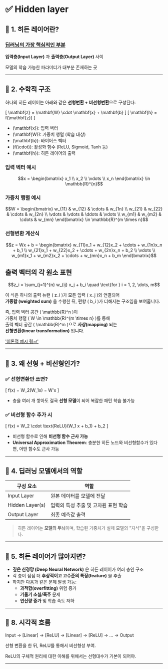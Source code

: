 # ✅  Hidden layer


## 🔷 1. 히든 레이어란?

### <u>딥러닝의 가장 핵심적인 부분</u>

**입력층(Input Layer)** 과 **출력층(Output Layer)** 사이

모델의 학습 가능한 파라미터가 대부분 존재하는 곳

---
## 🔷 2. 수학적 구조

하나의 히든 레이어는 아래와 같은 **선형변환 + 비선형변환**으로 구성된다:

\[
\mathbf{z} = \mathbf{W} \cdot \mathbf{x} + \mathbf{b}
\]
\[
\mathbf{h} = f(\mathbf{z})
\]

- \(\mathbf{x}\): 입력 벡터
- \(\mathbf{W}\): 가중치 행렬 (학습 대상)
- \(\mathbf{b}\): 바이어스 벡터
- \(f(\cdot)\): 활성화 함수 (ReLU, Sigmoid, Tanh 등)
- \(\mathbf{h}\): 히든 레이어의 출력


### 입력 벡터 예시 

```math
x = 
\begin{bmatrix}
x_1 \\
x_2 \\
\vdots \\
x_n
\end{bmatrix}
\in \mathbb{R}^{n}
```

### 가중치 행렬 예시

```math
W =
\begin{bmatrix}
w_{11} & w_{12} & \cdots & w_{1n} \\
w_{21} & w_{22} & \cdots & w_{2n} \\
\vdots & \vdots & \ddots & \vdots \\
w_{m1} & w_{m2} & \cdots & w_{mn}
\end{bmatrix}
\in \mathbb{R}^{m \times n}
```

### 선형변환 계산식

```math
z = Wx + b =
\begin{bmatrix}
w_{11}x_1 + w_{12}x_2 + \cdots + w_{1n}x_n + b_1 \\
w_{21}x_1 + w_{22}x_2 + \cdots + w_{2n}x_n + b_2 \\
\vdots \\
w_{m1}x_1 + w_{m2}x_2 + \cdots + w_{mn}x_n + b_m
\end{bmatrix}
```

## 출력 벡터의 각 원소 표현

```math
z_i = \sum_{j=1}^{n} w_{ij} x_j + b_i \quad \text{for } i = 1, 2, \dots, m
```

이 식은 하나의 출력 뉴런 \( z_i \)가 모든 입력 \( x_j \)와 연결되어  
**가중합 (weighted sum)** 을 수행한 뒤, 편향 \( b_i \)가 더해지는 구조임을 보여줍니다.

즉, 입력 벡터 공간 \( \mathbb{R}^n \)이  
가중치 행렬 \( W \in \mathbb{R}^{m \times n} \)를 통해  
출력 벡터 공간 \( \mathbb{R}^m \)으로 **사상(mapping)** 되는  
**선형변환(linear transformation)** 입니다.


['이론적 예시 링크'](./Hidden_layer_sample.md) 

---

## 🔷 3. 왜 선형 + 비선형인가?

### ✅ 선형변환만 쓰면?

\[
f(x) = W_2(W_1x) = W'x
\]

- 층을 여러 개 쌓아도 결국 **선형 모델**이 되어 복잡한 패턴 학습 불가능

### ✅ 비선형 함수 추가 시

\[
f(x) = W_2 \cdot \text{ReLU}(W_1 x + b_1) + b_2
\]

- 비선형 함수로 인해 **비선형 함수 근사 가능**
- **Universal Approximation Theorem**: 충분한 히든 노드와 비선형함수가 있다면, 어떤 함수도 근사 가능

---

## 🔷 4. 딥러닝 모델에서의 역할

| 구성 요소         | 역할                                 |
|------------------|--------------------------------------|
| Input Layer       | 원본 데이터를 모델에 전달              |
| Hidden Layer(s)   | 입력의 특성 추출 및 고차원 표현 학습  |
| Output Layer      | 최종 예측값 출력                     |

> 히든 레이어는 **모델의 두뇌**이며, 학습된 가중치가 실제 모델의 "지식"을 구성한다.

---

## 🔷 5. 히든 레이어가 많아지면?

- **깊은 신경망 (Deep Neural Network)** 은 히든 레이어가 여러 층인 구조
- 각 층이 점점 더 **추상적이고 고수준의 특징(feature)** 을 추출
- 하지만 다음과 같은 문제 발생 가능:
  - **과적합(overfitting)** 위험 증가
  - **기울기 소실/폭주** 문제
  - **연산량 증가** 및 학습 속도 저하
---

## 🔷 8. 시각적 흐름

Input → [Linear] → [ReLU] → [Linear] → [ReLU] → ... → Output

선형 변환을 한 뒤, ReLU를 통해서 비선형성 부여. 

ReLU의 구체적 원리에 대한 이해를 위해서는 선형대수가 기본이 되어야.

---